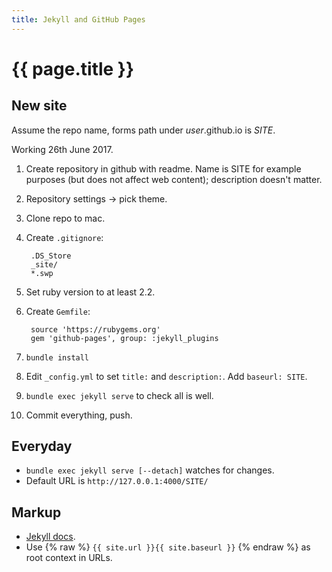 ```yaml
---
title: Jekyll and GitHub Pages
---
```

# {{ page.title }}

## New site

Assume the repo name, forms path under <i>user</i>.github.io is <i>SITE</i>.

Working 26th June 2017.

1. Create repository in github with readme.  Name is SITE for example purposes (but does not affect web content); description doesn't matter.
2. Repository settings -> pick theme.
3. Clone repo to mac.
4. Create `.gitignore`:

        .DS_Store
        _site/
        *.swp

5. Set ruby version to at least 2.2.
6. Create `Gemfile`:

        source 'https://rubygems.org'
        gem 'github-pages', group: :jekyll_plugins

7. `bundle install`
8. Edit `_config.yml` to set `title:` and `description:`.  Add `baseurl: SITE`.
9. `bundle exec jekyll serve` to check all is well. 
1. Commit everything, push.

## Everyday

* `bundle exec jekyll serve [--detach]` watches for changes.
* Default URL is `http://127.0.0.1:4000/SITE/`

## Markup

* [Jekyll docs](http://jekyllrb.com/docs/frontmatter/).
* Use {% raw %} `{{ site.url }}{{ site.baseurl }}` {% endraw %} as root context in URLs.
